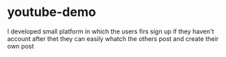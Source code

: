 # youtube-demo
I developed small platform in which the users firs sign up if they haven't account after thet they can easily whatch the others post and create their own post
